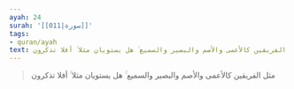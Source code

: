 ```yaml
---
ayah: 24
surah: '[[011|سورة]]'
tags:
- quran/ayah
text: مثل الفريقين كالأعمى والأصم والبصير والسميع ۚ هل يستويان مثلا ۚ أفلا تذكرون
---
```

> مثل الفريقين كالأعمى والأصم والبصير والسميع ۚ هل يستويان مثلا ۚ أفلا تذكرون
